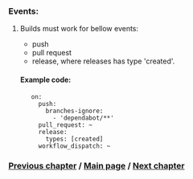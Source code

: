 ### Events:
1. Builds must work for bellow events:
   - push
   - pull request
   - release, where releases has type 'created'.

   #### Example code:
   ```YML
      on:
        push:
          branches-ignore:
            - 'dependabot/**'
        pull_request: ~
        release:
          types: [created]
        workflow_dispatch: ~
   ```
### [Previous chapter](./1_BuildSyntaxSubchapter.md) / [Main page](../../README.md) / [Next chapter](./3_JobsAndStrategySubchapter.md)
